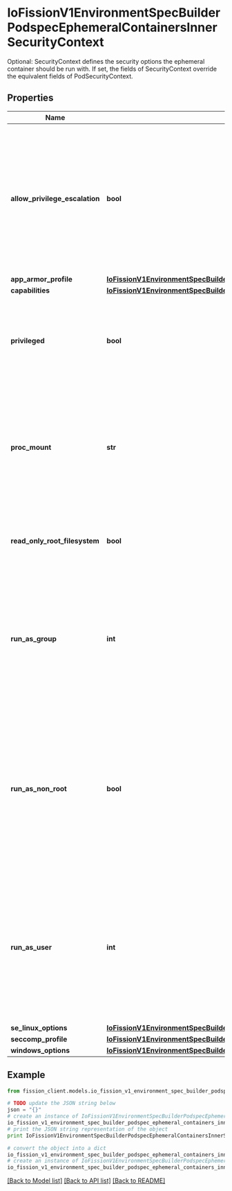 # IoFissionV1EnvironmentSpecBuilderPodspecEphemeralContainersInnerSecurityContext

Optional: SecurityContext defines the security options the ephemeral container should be run with. If set, the fields of SecurityContext override the equivalent fields of PodSecurityContext.

## Properties

Name | Type | Description | Notes
------------ | ------------- | ------------- | -------------
**allow_privilege_escalation** | **bool** | AllowPrivilegeEscalation controls whether a process can gain more privileges than its parent process. This bool directly controls if the no_new_privs flag will be set on the container process. AllowPrivilegeEscalation is true always when the container is: 1) run as Privileged 2) has CAP_SYS_ADMIN Note that this field cannot be set when spec.os.name is windows. | [optional] 
**app_armor_profile** | [**IoFissionV1EnvironmentSpecBuilderContainerSecurityContextAppArmorProfile**](IoFissionV1EnvironmentSpecBuilderContainerSecurityContextAppArmorProfile.md) |  | [optional] 
**capabilities** | [**IoFissionV1EnvironmentSpecBuilderContainerSecurityContextCapabilities**](IoFissionV1EnvironmentSpecBuilderContainerSecurityContextCapabilities.md) |  | [optional] 
**privileged** | **bool** | Run container in privileged mode. Processes in privileged containers are essentially equivalent to root on the host. Defaults to false. Note that this field cannot be set when spec.os.name is windows. | [optional] 
**proc_mount** | **str** | procMount denotes the type of proc mount to use for the containers. The default value is Default which uses the container runtime defaults for readonly paths and masked paths. This requires the ProcMountType feature flag to be enabled. Note that this field cannot be set when spec.os.name is windows. | [optional] 
**read_only_root_filesystem** | **bool** | Whether this container has a read-only root filesystem. Default is false. Note that this field cannot be set when spec.os.name is windows. | [optional] 
**run_as_group** | **int** | The GID to run the entrypoint of the container process. Uses runtime default if unset. May also be set in PodSecurityContext.  If set in both SecurityContext and PodSecurityContext, the value specified in SecurityContext takes precedence. Note that this field cannot be set when spec.os.name is windows. | [optional] 
**run_as_non_root** | **bool** | Indicates that the container must run as a non-root user. If true, the Kubelet will validate the image at runtime to ensure that it does not run as UID 0 (root) and fail to start the container if it does. If unset or false, no such validation will be performed. May also be set in PodSecurityContext.  If set in both SecurityContext and PodSecurityContext, the value specified in SecurityContext takes precedence. | [optional] 
**run_as_user** | **int** | The UID to run the entrypoint of the container process. Defaults to user specified in image metadata if unspecified. May also be set in PodSecurityContext.  If set in both SecurityContext and PodSecurityContext, the value specified in SecurityContext takes precedence. Note that this field cannot be set when spec.os.name is windows. | [optional] 
**se_linux_options** | [**IoFissionV1EnvironmentSpecBuilderContainerSecurityContextSeLinuxOptions**](IoFissionV1EnvironmentSpecBuilderContainerSecurityContextSeLinuxOptions.md) |  | [optional] 
**seccomp_profile** | [**IoFissionV1EnvironmentSpecBuilderContainerSecurityContextSeccompProfile**](IoFissionV1EnvironmentSpecBuilderContainerSecurityContextSeccompProfile.md) |  | [optional] 
**windows_options** | [**IoFissionV1EnvironmentSpecBuilderContainerSecurityContextWindowsOptions**](IoFissionV1EnvironmentSpecBuilderContainerSecurityContextWindowsOptions.md) |  | [optional] 

## Example

```python
from fission_client.models.io_fission_v1_environment_spec_builder_podspec_ephemeral_containers_inner_security_context import IoFissionV1EnvironmentSpecBuilderPodspecEphemeralContainersInnerSecurityContext

# TODO update the JSON string below
json = "{}"
# create an instance of IoFissionV1EnvironmentSpecBuilderPodspecEphemeralContainersInnerSecurityContext from a JSON string
io_fission_v1_environment_spec_builder_podspec_ephemeral_containers_inner_security_context_instance = IoFissionV1EnvironmentSpecBuilderPodspecEphemeralContainersInnerSecurityContext.from_json(json)
# print the JSON string representation of the object
print IoFissionV1EnvironmentSpecBuilderPodspecEphemeralContainersInnerSecurityContext.to_json()

# convert the object into a dict
io_fission_v1_environment_spec_builder_podspec_ephemeral_containers_inner_security_context_dict = io_fission_v1_environment_spec_builder_podspec_ephemeral_containers_inner_security_context_instance.to_dict()
# create an instance of IoFissionV1EnvironmentSpecBuilderPodspecEphemeralContainersInnerSecurityContext from a dict
io_fission_v1_environment_spec_builder_podspec_ephemeral_containers_inner_security_context_form_dict = io_fission_v1_environment_spec_builder_podspec_ephemeral_containers_inner_security_context.from_dict(io_fission_v1_environment_spec_builder_podspec_ephemeral_containers_inner_security_context_dict)
```
[[Back to Model list]](../README.md#documentation-for-models) [[Back to API list]](../README.md#documentation-for-api-endpoints) [[Back to README]](../README.md)



